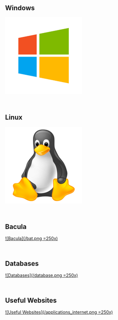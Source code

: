 ## Windows
[<img src="https://github.com/Ashdf1992/wiki/blob/main/assets/images/windows-icon-png-5814.png" width="250"/>](https://github.com/Ashdf1992/wiki/blob/main/Windows.md)

<br>

## Linux
[<img src="https://github.com/Ashdf1992/wiki/blob/main/assets/images/linux-icon-28163.png" width="250"/>](https://github.com/Ashdf1992/wiki/blob/main/Linux.md)

<br>

## Bacula
[![Bacula](/bat.png =250x)](/Backups/Bacula)

<br>

## Databases
[![Databases](/database.png =250x)](/databases/)

<br>

## Useful Websites
[![Useful Websites](/applications_internet.png =250x)](https://home.xyz-studios.co.uk/)
